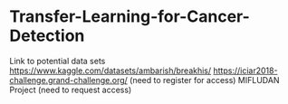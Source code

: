 # Transfer-Learning-for-Cancer-Detection

Link to potential data sets
https://www.kaggle.com/datasets/ambarish/breakhis/
https://iciar2018-challenge.grand-challenge.org/ (need to register for access)
MIFLUDAN Project (need to request access)
